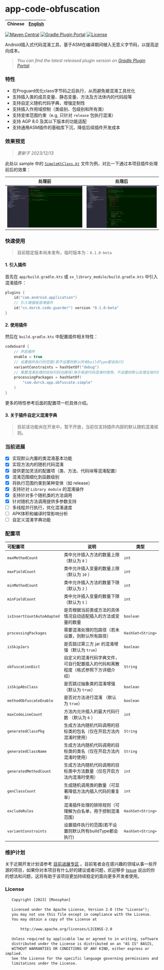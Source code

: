 # app-code-obfuscation
| Chinese | [English](README_en.md) |
| ------- |--------------|

[![Maven Central](https://img.shields.io/maven-central/v/cn.dorck.android/code-guard-plugin?style=flat-square)](https://search.maven.org/artifact/cn.dorck.android/code-guard-plugin)  [![Gradle Plugin Portal](https://img.shields.io/gradle-plugin-portal/v/cn.dorck.code.guarder?style=flat-square)](https://plugins.gradle.org/plugin/cn.dorck.code.guarder)  [![License](https://img.shields.io/badge/license-apache2.0-blue?style=flat-square.svg)](https://opensource.org/licenses/Apache-2.0)

Android插入式代码混淆工具，基于ASM在编译期间植入无意义字节码，以提高逆向成本。

> *You can find the latest released plugin version on [Gradle Plugin Portal](https://plugins.gradle.org/plugin/cn.dorck.component.publisher).*

### 特性
- 在Proguard优化class字节码之后执行，从而避免被混淆工具优化
- 支持插入类的成员变量、静态变量、方法及方法体内的代码段等
- 支持自定义随机代码字典，增强定制性
- 支持插入作用域控制（类级别、包级别和所有类）
- 支持变体范围约束（e.g, 只针对 `release` 包执行混淆）
- 支持 AGP 8.0 及其以下版本的功能适配
- 支持通用ASM插件的基础库下沉，降低后续插件开发成本

### 效果预览
> *更新于 2023/12/13*

此处以 sample 中的 [`SimpleKtClass.kt`](./app/src/main/java/com/dorck/app/obfuscate/simple/SimpleKtClass.kt) 文件为例，对比一下通过本项目插件处理前后的效果：

| 处理前                                                       | 处理后                                               |
| ------------------------------------------------------------ | ---------------------------------------------------- |
| <img src="./art/app_code_origin.png" alt="origin_preview" style="zoom:107%;" /> | ![obfuscated_preview](./art/code_obfuscated_beta.png) |


### 快速使用
> 目前稳定版本尚未发布，临时版本为：`0.1.0-beta`
#### 1. 引入插件
首先在 `app/build.gradle.kts` 或 `xx_library_module/build.gradle.kts` 中引入混淆插件：

```kotlin
plugins {
    id("com.android.application")
    // 引入增强版混淆插件
    id("cn.dorck.code.guarder") version "0.1.0-beta"
}
```
#### 2. 使用插件
然后在 `build.gradle.kts` 中配置插件相关特性：
```kotlin
codeGuard {
    // 开启插件
    enable = true
    // 设置插件执行的范围(若不设置则默认所有buildType都会执行)
    variantConstraints = hashSetOf("debug")
    // 需要混淆处理的目标代码包路径(用于局部代码混淆时使用，不设置则默认处理全局代码)
    processingPackages = hashSetOf(
        "com.dorck.app.obfuscate.simple"
    )
}
```
更多的特性参考后面的配置项一栏具体介绍。

#### 3. 关于插件自定义混淆字典
> 目前该功能尚在开发中，暂不开放，当前仅支持插件内部的默认随机混淆规则。

### 当前进展
- [X] 实现默认内置的类混淆基本功能
- [X] 实现方法内的随机代码混淆
- [x] 提供更加灵活的配置项（类、方法、代码块等混淆配置）
- [x] 混淆范围细化到函数级别
- [x] 将执行范围约束到某种变体（如 release）
- [x] 支持针对 `Library module` 的混淆操作
- [x] 支持针对多个随机类的方法调用
- [x] 针对随机方法调用提供多参数支持
- [ ] 多线程并行执行，优化混淆速度
- [ ] APK体积和编译时常影响分析
- [ ] 自定义混淆字典功能

### 配置项

| 可配置项                       | 说明                                       | 类型                |
|:---------------------------|------------------------------------------|-------------------|
| `maxMethodCount`           | 类中允许插入方法的数量上限（默认为 `8` ）                  | `int`             |
| `maxFieldCount`            | 类中允许插入变量的数量上限（默认为 `10` ）                 | `int`             |
| `minMethodCount`           | 类中允许插入方法的数量下限（默认为 `2` ）                  | `int`             |
| `minFieldCount`            | 类中允许插入变量的数量下限（默认为 `5` ）                  | `int`             |
| `isInsertCountAutoAdapted` | 是否根据当前类或方法的具体情况自动适配插入的方法或变量的数量           | `boolean`         |
| `processingPackages`       | 需要混淆处理的包路径（若未设置，则默认所有路径）                 | `HashSet<String>` |
| `isSkipJars`               | 是否跳过第三方 jar 的混淆增强（默认为 `true`）            | `boolean`         |
| `obfuscationDict`          | 自定义的混淆代码字典文件，可自行配置插入的代码和离散程度（格式参照下方详细介绍） | `String`          |
| `isSkipAbsClass`           | 是否跳过抽象类的混淆增强（默认为 `true`）                 | `boolean`         |
| `methodObfuscateEnable`    | 是否对方法进行混淆 （默认为 `true`）                   | `boolean`         |
| `maxCodeLineCount`         | 方法内允许插入的最大代码行数 （默认为 `6` ）                | `int`             |
| `generatedClassPkg`        | 生成方法内随机代码调用的目标类的包名（仅在开启方法内混淆时使用）         | `String`          |
| `generatedClassName`       | 生成方法内随机代码调用的目标类的类名（仅在开启方法内混淆时使用）         | `String`          |
| `generatedMethodCount`     | 生成方法内随机代码调用的目标类中方法数量（仅在开启方法内混淆时使用）       | `int`             |
| `genClassCount`            | 生成随机调用类的数量（可显著降低方法内插入代码的重复率）             | `int`             |
| `excludeRules`             | 混淆插件处理的排除规则（可理解为白名单，用于控制混淆范围）            | `HashSet<String>` |
| `variantConstraints`       | 设置插件执行的范围(若不设置则默认所有buildType都会执行)        | `HashSet<String>` |

### 维护计划
关于近期开发计划请参考 [目前进展专区](https://github.com/Moosphan/app-code-obfuscation?tab=readme-ov-file#%E5%BD%93%E5%89%8D%E8%BF%9B%E5%B1%95) 。目前笔者会在感兴趣的领域从事一些开源的项目，如果你对本项目有什么好的建议或者问题，欢迎移步 [Issue](https://github.com/Moosphan/app-code-obfuscation/issues) 说出的你的想法和问题，这将有助于该项目更加持续稳定的面向更多开发者使用。 

### License
```
   Copyright [2023] [Moosphan]

   Licensed under the Apache License, Version 2.0 (the "License");
   you may not use this file except in compliance with the License.
   You may obtain a copy of the License at

       http://www.apache.org/licenses/LICENSE-2.0

   Unless required by applicable law or agreed to in writing, software
   distributed under the License is distributed on an "AS IS" BASIS,
   WITHOUT WARRANTIES OR CONDITIONS OF ANY KIND, either express or implied.
   See the License for the specific language governing permissions and
   limitations under the License.
```